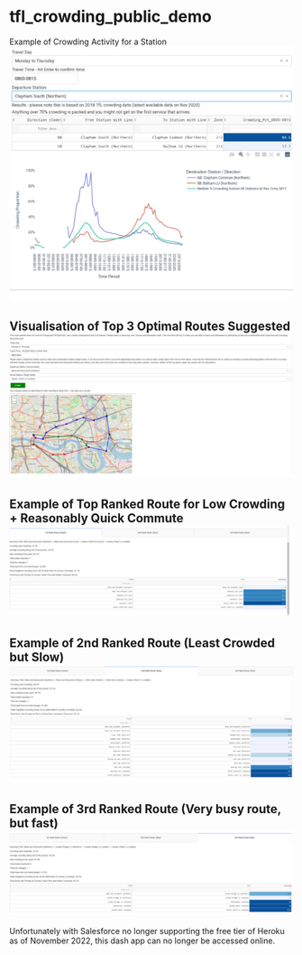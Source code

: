 # tfl_crowding_public_demo

Example of Crowding Activity for a Station
![Crowding Activity for a Station](https://github.com/MochiYoshi/tfl_crowding_public_demo/blob/main/tfl_crowding_app_example.jpg?raw=true)

Visualisation of Top 3 Optimal Routes Suggested
![Visualisation of Top 3 Optimal Routes Suggested](https://github.com/MochiYoshi/tfl_crowding_public_demo/blob/main/crowding_dashboard_1.png?raw=true)
-----
Example of Top Ranked Route for Low Crowding + Reasonably Quick Commute
![Example of Top Ranked Route for Least Crowding while not much slower than the fastest route](https://github.com/MochiYoshi/tfl_crowding_public_demo/blob/main/crowding_dashboard_2.png?raw=true)
-----
Example of 2nd Ranked Route (Least Crowded but Slow)
![Example of 2nd Ranked Route (Lower crowding but slower/interchanges)](https://github.com/MochiYoshi/tfl_crowding_public_demo/blob/main/crowding_dashboard_3.png?raw=true)
-----
Example of 3rd Ranked Route (Very busy route, but fast)
![Example of 3rd Ranked Route (Busy)](https://github.com/MochiYoshi/tfl_crowding_public_demo/blob/main/crowding_dashboard_4.png?raw=true)
-----
Unfortunately with Salesforce no longer supporting the free tier of Heroku as of November 2022, this dash app can no longer be accessed online.
